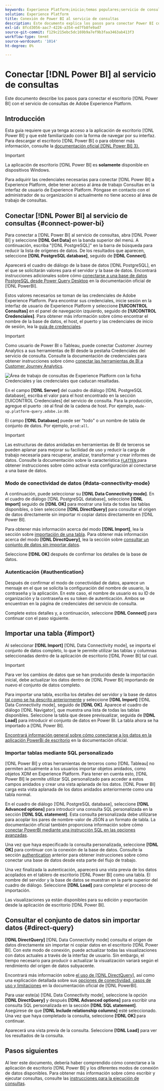 ```yaml
---
keywords: Experience Platform;inicio;temas populares;servicio de consultas;servicio de consultas;Power BI;power bi;conectarse al servicio de consultas;
solution: Experience Platform
title: Conexión de Power BI al servicio de consultas
description: Este documento explica los pasos para conectar Power BI con el servicio de consultas de Adobe Experience Platform.
exl-id: 8fcd3056-aac7-4226-a354-ed7fb8fe9ad7
source-git-commit: f129c215ebc5dc169b9a7ef9b3faa3463ab413f3
workflow-type: tm+mt
source-wordcount: '1014'
ht-degree: 0%

---
```


# Conectar [!DNL Power BI] al servicio de consultas

Este documento describe los pasos para conectar el escritorio [!DNL Power BI] con el servicio de consultas de Adobe Experience Platform.

## Introducción

Esta guía requiere que ya tenga acceso a la aplicación de escritorio [!DNL Power BI] y que esté familiarizado con la forma de navegar por su interfaz. Para descargar el escritorio [!DNL Power BI] o para obtener más información, consulte la [documentación oficial [!DNL Power BI] 3}.](https://docs.microsoft.com/en-us/power-bi/)

>[!IMPORTANT]
>
> La aplicación de escritorio [!DNL Power BI] es **solamente** disponible en dispositivos Windows.

Para adquirir las credenciales necesarias para conectar [!DNL Power BI] a Experience Platform, debe tener acceso al área de trabajo Consultas en la interfaz de usuario de Experience Platform. Póngase en contacto con el administrador de su organización si actualmente no tiene acceso al área de trabajo de consultas.

## Conectar [!DNL Power BI] al servicio de consultas {#connect-power-bi}

Para conectar a [!DNL Power BI] al servicio de consultas, abra [!DNL Power BI] y seleccione **[!DNL Get Data]** en la banda superior del menú. A continuación, escriba &quot;[!DNL PostgreSQL]&quot; en la barra de búsqueda para reducir la lista de orígenes de datos. De los resultados que aparecen, seleccione **[!DNL PostgreSQL database]**, seguido de **[!DNL Connect]**.

Aparecerá el cuadro de diálogo de la base de datos [!DNL PostgreSQL], en el que se solicitarán valores para el servidor y la base de datos. Encontrará instrucciones adicionales sobre cómo [conectarse a una base de datos PostgreSQL desde Power Query Desktop](https://learn.microsoft.com/en-us/power-query/connectors/postgresql#connect-to-a-postgresql-database-from-power-query-desktop) en la documentación oficial de [!DNL PowerBI].

Estos valores necesarios se toman de las credenciales de Adobe Experience Platform. Para encontrar sus credenciales, inicie sesión en la interfaz de usuario de Experience Platform y seleccione **[!UICONTROL Consultas]** en el panel de navegación izquierdo, seguido de **[!UICONTROL Credenciales]**. Para obtener más información sobre cómo encontrar el nombre de la base de datos, el host, el puerto y las credenciales de inicio de sesión, lea la [guía de credenciales](../ui/credentials.md).

>[!IMPORTANT]
>
>Como usuario de Power BI o Tableau, puede conectar Customer Journey Analytics a sus herramientas de BI desde la pestaña Credenciales del servicio de consulta. Consulte la documentación de credenciales para obtener instrucciones sobre cómo [conectar las herramientas de BI a Customer Journey Analytics](../ui/credentials.md#connect-to-customer-journey-analytics).

![Área de trabajo de consultas de Experience Platform con la ficha Credenciales y las credenciales que caducan resaltadas.](../images/clients/power-bi/query-service-credentials-page.png)

En el campo **[!DNL Server]** del cuadro de diálogo [!DNL PostgreSQL database], escriba el valor para el host encontrado en la sección [!UICONTROL Credenciales] del servicio de consulta. Para la producción, agregue el puerto `:80` al final de la cadena de host. Por ejemplo, `made-up.platform-query.adobe.io:80`.

El campo **[!DNL Database]** puede ser &quot;todo&quot; o un nombre de tabla de conjunto de datos. Por ejemplo, `prod:all`.

>[!IMPORTANT]
>
>Las estructuras de datos anidadas en herramientas de BI de terceros se pueden aplanar para mejorar su facilidad de uso y reducir la carga de trabajo necesaria para recuperar, analizar, transformar y crear informes de datos. Consulte la documentación sobre la característica [`FLATTEN` ](../key-concepts/flatten-nested-data.md) para obtener instrucciones sobre cómo activar esta configuración al conectarse a una base de datos.

### Modo de conectividad de datos {#data-connectivity-mode}

A continuación, puede seleccionar su **[!DNL Data Connectivity mode]**. En el cuadro de diálogo [!DNL PostgreSQL database], seleccione **[!DNL Import]** seguido de **[!DNL OK]** para mostrar una lista de todas las tablas disponibles, o bien seleccione **[!DNL DirectQuery]** para consultar el origen de datos directamente sin importar ni copiar datos directamente en [!DNL Power BI].

Para obtener más información acerca del modo **[!DNL Import]**, lea la sección sobre [importación de una tabla](#import). Para obtener más información acerca del modo **[!DNL DirectQuery]**, lea la sección sobre [consultar un conjunto de datos sin importar datos](#direct-query).

Seleccione **[!DNL OK]** después de confirmar los detalles de la base de datos.

### Autenticación {#authentication}

Después de confirmar el modo de conectividad de datos, aparece un mensaje en el que se solicita la configuración del nombre de usuario, la contraseña y la aplicación. En este caso, el nombre de usuario es su ID de organización y la contraseña es su token de autenticación. Ambos se encuentran en la página de credenciales del servicio de consulta.

Complete estos detalles y, a continuación, seleccione **[!DNL Connect]** para continuar con el paso siguiente.

## Importar una tabla {#import}

Al seleccionar **[!DNL Import]** [!DNL Data Connectivity mode], se importa el conjunto de datos completo, lo que le permite utilizar las tablas y columnas seleccionadas dentro de la aplicación de escritorio [!DNL Power BI] tal cual.

>[!IMPORTANT]
>
>Para ver los cambios de datos que se han producido desde la importación inicial, debe actualizar los datos dentro de [!DNL Power BI] importando de nuevo el conjunto de datos completo.

Para importar una tabla, escriba los detalles del servidor y la base de datos [tal como se ha descrito anteriormente](#connect-power-bi) y seleccione **[!DNL Import]** [!DNL Data Connectivity mode], seguido de **[!DNL OK]**. Aparece el cuadro de diálogo [!DNL Navigator], que muestra una lista de todas las tablas disponibles. Seleccione la tabla que desee previsualizar, seguida de **[!DNL Load]** para introducir el conjunto de datos en Power BI. La tabla ahora se ha importado a [!DNL Power BI].

[Encontrará información general sobre cómo conectarse a los datos en la aplicación PowerBi de escritorio](https://learn.microsoft.com/en-us/power-bi/connect-data/desktop-quickstart-connect-to-data#connect-to-data) en la documentación oficial.

### Importar tablas mediante SQL personalizado

[!DNL Power BI] y otras herramientas de terceros como [!DNL Tableau] no permiten actualmente a los usuarios importar objetos anidados, como objetos XDM en Experience Platform. Para tener en cuenta esto, [!DNL Power BI] le permite utilizar SQL personalizado para acceder a estos campos anidados y crear una vista aplanada de los datos. [!DNL Power BI] carga esta vista aplanada de los datos anidados anteriormente como una tabla normal.

En el cuadro de diálogo [!DNL PostgreSQL database], seleccione **[!DNL Advanced options]** para introducir una consulta SQL personalizada en la sección **[!DNL SQL statement]**. Esta consulta personalizada debe utilizarse para acoplar los pares de nombre-valor de JSON a un formato de tabla. La documentación oficial también proporciona información sobre cómo [conectar PowerBI mediante una instrucción SQL en las opciones avanzadas](https://learn.microsoft.com/en-us/power-query/connectors/postgresql#connect-using-advanced-options).

Una vez que haya especificado la consulta personalizada, seleccione **[!DNL OK]** para continuar con la conexión de la base de datos. Consulte la sección [authentication](#authentication) anterior para obtener instrucciones sobre cómo conectar una base de datos desde esta parte del flujo de trabajo.

Una vez finalizada la autenticación, aparecerá una vista previa de los datos acoplados en el tablero de escritorio [!DNL Power BI] como una tabla. El nombre del servidor y la base de datos se muestran en la parte superior del cuadro de diálogo. Seleccione **[!DNL Load]** para completar el proceso de importación.

Las visualizaciones ya están disponibles para su edición y exportación desde la aplicación de escritorio [!DNL Power BI].

## Consultar el conjunto de datos sin importar datos {#direct-query}

**[!DNL DirectQuery]** [!DNL Data Connectivity mode] consulta el origen de datos directamente sin importar ni copiar datos en el escritorio [!DNL Power BI]. Con este modo de conexión, puede actualizar todas las visualizaciones con datos actuales a través de la interfaz de usuario. Sin embargo, el tiempo necesario para producir o actualizar la visualización variará según el rendimiento del origen de datos subyacente.

Encontrará más información sobre [el uso de [!DNL DirectQuery]](https://learn.microsoft.com/en-us/power-bi/connect-data/desktop-use-directquery), así como una explicación detallada sobre sus [opciones de conectividad, casos de uso y limitaciones](https://learn.microsoft.com/en-us/power-bi/connect-data/desktop-directquery-about) en la documentación oficial de [!DNL PowerBI].

Para usar este(a) [!DNL Data Connectivity mode], seleccione la opción **[!DNL DirectQuery]** y después **[!DNL Advanced options]** para escribir una consulta SQL personalizada en la sección **[!DNL SQL statement]**. Asegúrese de que **[!DNL Include relationship columns]** esté seleccionado. Una vez que haya completado la consulta, seleccione **[!DNL OK]** para continuar.

Aparecerá una vista previa de la consulta. Seleccione **[!DNL Load]** para ver los resultados de la consulta.

## Pasos siguientes

Al leer este documento, debería haber comprendido cómo conectarse a la aplicación de escritorio [!DNL Power BI] y los diferentes modos de conexión de datos disponibles. Para obtener más información sobre cómo escribir y ejecutar consultas, consulte las [instrucciones para la ejecución de consultas](../best-practices/writing-queries.md).
